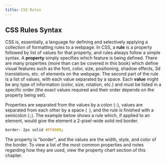 ```yaml
---
title: CSS Rules
---
```


## CSS Rules Syntax

CSS is, essentially, a language for defining and selectively applying a collection of formatting rules to a webpage. In CSS, a **rule** is a property followed by list of values for that property, and rules always follow a simple syntax. A **property** simply specifies which feature is being defined. There are many properties (more than can be covered in this book) which define visual features such as the font, color, size, positioning, shadow effects, 3d translations, etc. of elements on the webpage. The second part of the rule is a list of values, with each value separated by a space. Each **value** might be any type of information (color, size, rotation, etc.) and must be listed in a specific order (the exact values required and their order depends on the property being set).

Properties are separated from the values by a colon (`:`), values are separated from each other by a space (` `), and the rule is finished with a semicolon (`;`). The example below shows a rule which, if applied to an element, would give the element a 2-pixel-wide solid red border.

```css
border: 2px solid #FF0000;
```

The property is "border", and the values are the width, style, and color of the border. To view a list of the most common properties and notes regarding how they are used, view the property chart section of this chapter.
